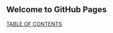 ## Welcome to GitHub Pages
[TABLE OF CONTENTS](https://github.com/shrasool/Azure-Solutions-Architect-Expert-Exam/tree/master/AZ-300)
